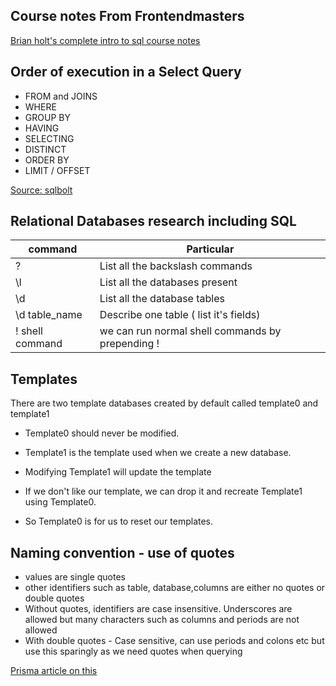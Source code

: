 ## Course notes From Frontendmasters

[Brian holt's complete intro to sql course notes](https://sql.holt.courses/)

## Order of execution in a Select Query

- FROM and JOINS
- WHERE
- GROUP BY
- HAVING
- SELECTING
- DISTINCT
- ORDER BY
- LIMIT / OFFSET

[Source: sqlbolt](https://sqlbolt.com/lesson/select_queries_order_of_execution)

## Relational Databases research including SQL

| command          | Particular                                        |
| ---------------- | ------------------------------------------------- |
| \?               | List all the backslash commands                   |
| \l               | List all the databases present                    |
| \d               | List all the database tables                      |
| \d table_name    | Describe one table ( list it's fields)            |
| \! shell command | we can run normal shell commands by prepending \! |

## Templates

There are two template databases created by default called template0 and template1

- Template0 should never be modified.

- Template1 is the template used when we create a new database.

- Modifying Template1 will update the template

- If we don't like our template, we can drop it and recreate Template1 using Template0.

- So Template0 is for us to reset our templates.

## Naming convention - use of quotes

- values are single quotes
- other identifiers such as table, database,columns are either no quotes or double quotes
- Without quotes, identifiers are case insensitive. Underscores are allowed but many characters such as columns and periods are not allowed
- With double quotes - Case sensitive, can use periods and colons etc but use this sparingly as we need quotes when querying

[Prisma article on this](https://www.prisma.io/dataguide/postgresql/short-guides/quoting-rules)
